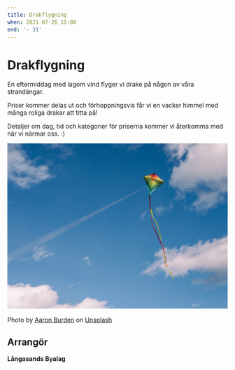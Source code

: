 ```yaml
---
title: Drakflygning
when: 2021-07-26 15:00
end: '- 31'
---
```

# Drakflygning

En eftermiddag med lagom vind flyger vi drake på någon av våra strandängar.

Priser kommer delas ut och förhoppningsvis får vi en vacker himmel med många roliga drakar att titta på!

Detaljer om dag, tid och kategorier för priserna kommer vi återkomma med när vi närmar oss. :)

<div class="center my-3">
    <img width="910" src="/assets/images/aaron-burden-O0p6aV9Go3Y-unsplash.jpg" />
    <p>Photo by <a href="https://unsplash.com/@aaronburden?utm_source=unsplash&utm_medium=referral&utm_content=creditCopyText">Aaron Burden</a> on <a href="https://unsplash.com/s/photos/kite?utm_source=unsplash&utm_medium=referral&utm_content=creditCopyText">Unsplash</a>
  </p>
</div>

<!--
Med anledning av rådande omständigheter kommer årets sandbyggartävling genomföras på följande sätt:

**När:** Välj någon lämplig tidpunkt och plats under helgen den 18-19 juli 2020 (håll avstånd om flera lag råkar bygga samtidigt!)

**Lag:** max 5 personer

**Byggtid:** 1,5 timme

**Tävlingsgrupper**
1. upp till 12 år
2. 13-17 år
3. 18 år och uppåt

**Inlämning av tävlingsbidrag:** Maila foto av konstverket, namn och ålder på deltagarna samt telefonnummer till ordforande@langasand.se

**Jury:** Konstverken kommer att bedömas utifrån fantasirikedom och konstnärlighet.

**Prisutdelning:** Vinnarna kontaktas via telefon den 20 juli

Inspiration kan hämtas från föregående års tävlingar. Bilder på vår Facebook-sida här: <a href="https://www.facebook.com/media/set/?set=a.1507193269328859.1073741828.693299794051548&amp;type=1&amp;l=995880b25f">Soliga Långasand - Sandbyggartävling 2017</a>
-->

## Arrangör
**Långasands Byalag**
